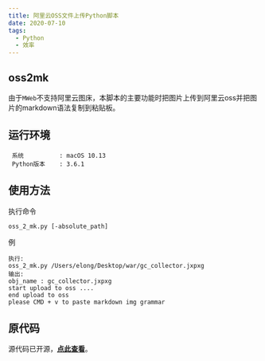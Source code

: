 ```yaml
---
title: 阿里云OSS文件上传Python脚本
date: 2020-07-10
tags:
  - Python
  - 效率
---
```


## oss2mk

由于`MWeb`不支持阿里云图床，本脚本的主要功能时把图片上传到阿里云oss并把图片的markdown语法复制到粘贴板。

## 运行环境

```
 系统          : macOS 10.13
 Python版本    : 3.6.1
```

## 使用方法

执行命令

```shell
oss_2_mk.py [-absolute_path]
```

例

```shell
执行:
oss_2_mk.py /Users/elong/Desktop/war/gc_collector.jxpxg
输出:
obj_name : gc_collector.jxpxg
start upload to oss ....
end upload to oss
please CMD + v to paste markdown img grammar
```

## 原代码

源代码已开源，**[点此查看](https://github.com/erick-pei/oss2mk/blob/master/oss_2_mk.py)**。
